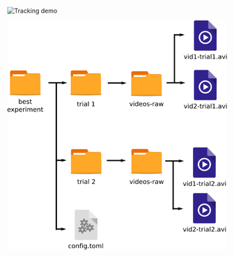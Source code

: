 
![Tracking demo](https://raw.githubusercontent.com/lambdaloop/anipose-docs/master/tracking_3cams_full_slower5.gif)


![Folder demo](https://raw.githubusercontent.com/lambdaloop/anipose-docs/master/folder_structure.png)

